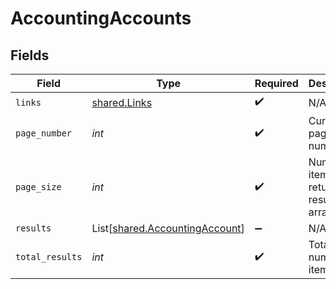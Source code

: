 # AccountingAccounts


## Fields

| Field                                                                      | Type                                                                       | Required                                                                   | Description                                                                |
| -------------------------------------------------------------------------- | -------------------------------------------------------------------------- | -------------------------------------------------------------------------- | -------------------------------------------------------------------------- |
| `links`                                                                    | [shared.Links](../../models/shared/links.md)                               | :heavy_check_mark:                                                         | N/A                                                                        |
| `page_number`                                                              | *int*                                                                      | :heavy_check_mark:                                                         | Current page number.                                                       |
| `page_size`                                                                | *int*                                                                      | :heavy_check_mark:                                                         | Number of items to return in results array.                                |
| `results`                                                                  | List[[shared.AccountingAccount](../../models/shared/accountingaccount.md)] | :heavy_minus_sign:                                                         | N/A                                                                        |
| `total_results`                                                            | *int*                                                                      | :heavy_check_mark:                                                         | Total number of items.                                                     |